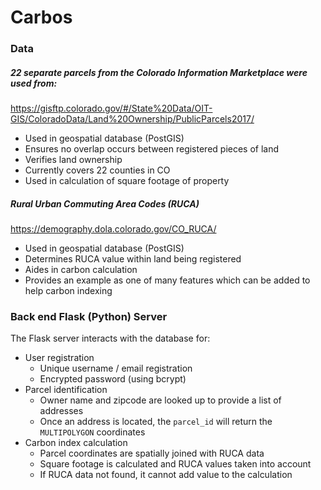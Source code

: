 # Carbos #

### Data

##### 22 separate parcels from the Colorado Information Marketplace were used from:
https://gisftp.colorado.gov/#/State%20Data/OIT-GIS/ColoradoData/Land%20Ownership/PublicParcels2017/
  - Used in geospatial database (PostGIS)
  - Ensures no overlap occurs between registered pieces of land
  - Verifies land ownership
  - Currently covers 22 counties in CO
  - Used in calculation of square footage of property


##### Rural Urban Commuting Area Codes (RUCA)
https://demography.dola.colorado.gov/CO_RUCA/
  - Used in geospatial database (PostGIS)
  - Determines RUCA value within land being registered
  - Aides in carbon calculation
  - Provides an example as one of many features which can be added to help carbon indexing


### Back end Flask (Python) Server
The Flask server interacts with the database for:
  - User registration
    - Unique username / email registration
    - Encrypted password (using bcrypt)
  - Parcel identification
    - Owner name and zipcode are looked up to provide a list of addresses
    - Once an address is located, the `parcel_id` will return the `MULTIPOLYGON` coordinates
  - Carbon index calculation
    - Parcel coordinates are spatially joined with RUCA data
    - Square footage is calculated and RUCA values taken into account
    - If RUCA data not found, it cannot add value to the calculation





